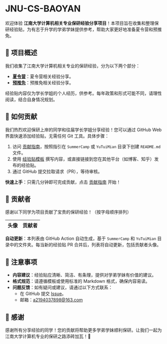 

# JNU-CS-BAOYAN

欢迎体验 **江南大学计算机相关专业保研经验分享项目**！本项目旨在收集和整理保研经验贴，为有志于升学的学弟学妹提供参考，帮助大家更好地准备夏令营和预推免。

## 📖 项目概述

我们收集了江南大学计算机相关专业的保研经验，分为以下两个部分：
- **[夏令营](./SummerCamp/)**：夏令营相关经验分享。
- **[预推免](./YuTuiMian/)**：预推免相关经验分享。

经验贴内容仅为学长学姐的个人经历，供参考。每年政策和形式可能不同，请理性阅读，结合自身情况规划。

## 🤝 如何贡献

我们热烈欢迎保研上岸的同学和往届学长学姐分享经验！您可以通过 GitHub Web 界面快速添加经验贴，无需任何 Git 工具。具体步骤：
1. 访问 [贡献指南](./Contribution/PR_submission_guide.md)，按照指引在 `SummerCamp` 或 `YuTuiMian` 目录下创建 `README.md` 文件。
2. 使用 [经验贴模板](./Contribution/Template.md) 撰写内容，或直接链接到您在其他平台（如博客、知乎）发布的经验贴。
3. 通过 GitHub 提交拉取请求（PR），等待审核。

**快速上手**：只需几分钟即可完成贡献，点击 [贡献指南](./Contribution/PR_submission_guide.md) 开始！

## 🌟 贡献者

感谢以下同学为项目贡献了宝贵的保研经验！（按字母顺序排列）

<!-- ALL-CONTRIBUTORS-LIST:START - Do not remove or modify this section -->
| 头像 | 贡献者 |
|------|--------|
<!-- ALL-CONTRIBUTORS-LIST:END -->

**自动更新**：本列表由 GitHub Action 自动生成，基于 `SummerCamp` 和 `YuTuiMian` 目录中的文件夹。每当新的经验贴 PR 合并后，列表将自动更新，包括贡献者头像。

## 📢 注意事项

- **内容建议**：经验贴应清晰、简洁、有条理，提供对学弟学妹有价值的建议。
- **格式规范**：请遵循模板或使用标准的 Markdown 格式，确保内容易读。
- **问题反馈**：如有疑问或建议，请通过以下方式联系：
  - 在 GitHub 提交 [Issue](https://github.com/<仓库名称>/issues)。
  - 邮箱：a2194037898@163.com

## 🎉 感谢

感谢所有分享经验的同学！您的贡献将帮助更多学弟学妹顺利保研。让我们一起为江南大学计算机专业的保研之路添砖加瓦！🚀

